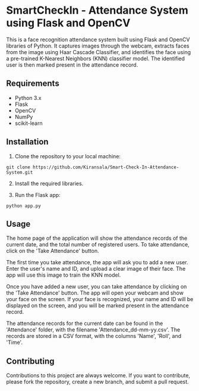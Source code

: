 # SmartCheckIn - Attendance System using Flask and OpenCV

This is a face recognition attendance system built using Flask and OpenCV libraries of Python. It captures images through the webcam, extracts faces from the image using Haar Cascade Classifier, and identifies the face using a pre-trained K-Nearest Neighbors (KNN) classifier model. The identified user is then marked present in the attendance record.

## **Requirements**

- Python 3.x
- Flask
- OpenCV
- NumPy
- scikit-learn

## **Installation**

1. Clone the repository to your local machine:

```
git clone https://github.com/Kiransala/Smart-Check-In-Attendance-System.git
```

2. Install the required libraries.

3. Run the Flask app:

```
python app.py
```

## **Usage**

The home page of the application will show the attendance records of the current date, and the total number of registered users. To take attendance, click on the 'Take Attendance' button.

The first time you take attendance, the app will ask you to add a new user. Enter the user's name and ID, and upload a clear image of their face. The app will use this image to train the KNN model.

Once you have added a new user, you can take attendance by clicking on the 'Take Attendance' button. The app will open your webcam and show your face on the screen. If your face is recognized, your name and ID will be displayed on the screen, and you will be marked present in the attendance record.

The attendance records for the current date can be found in the 'Attendance' folder, with the filename 'Attendance_dd-mm-yy.csv'. The records are stored in a CSV format, with the columns 'Name', 'Roll', and 'Time'.

## **Contributing**

Contributions to this project are always welcome. If you want to contribute, please fork the repository, create a new branch, and submit a pull request.
